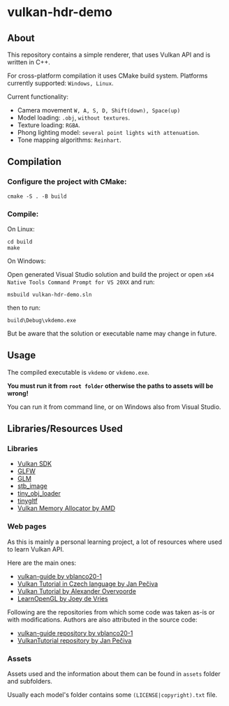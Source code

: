 # vulkan-hdr-demo

## About
This repository contains a simple renderer, that uses Vulkan API and is written in C++.

For cross-platform compilation it uses CMake build system. Platforms currently supported: `Windows, Linux`.

Current functionality:
* Camera movement `W, A, S, D, Shift(down), Space(up)`
* Model loading: `.obj`, `without textures`.
* Texture loading: `RGBA`.
* Phong lighting model: `several point lights with attenuation`.
* Tone mapping algorithms: `Reinhart`.

## Compilation

### Configure the project with CMake:
```
cmake -S . -B build
```

### Compile:

On Linux:
```
cd build
make
```
On Windows:

Open generated Visual Studio solution and build the project or open `x64 Native Tools Command Prompt for VS 20XX` and run:
```
msbuild vulkan-hdr-demo.sln
```
then to run:
```
build\Debug\vkdemo.exe
```
But be aware that the solution or executable name may change in future.
## Usage
The compiled executable is `vkdemo` or `vkdemo.exe`.

**You must run it from `root folder` otherwise the paths to assets will be wrong!**

You can run it from command line, or on Windows also from Visual Studio.

## Libraries/Resources Used
### Libraries
* [Vulkan SDK](https://vulkan.lunarg.com/)
* [GLFW](https://www.glfw.org/)
* [GLM](https://glm.g-truc.net/0.9.9/index.html)
* [stb_image](https://github.com/nothings/stb/blob/master/stb_image.h)
* [tiny_obj_loader](https://github.com/tinyobjloader/tinyobjloader)
* [tinygltf](https://github.com/syoyo/tinygltf)
* [Vulkan Memory Allocator by AMD](https://github.com/GPUOpen-LibrariesAndSDKs/VulkanMemoryAllocator)

### Web pages
As this is mainly a personal learning project, a lot of resources where used to learn Vulkan API.

Here are the main ones:
* [vulkan-guide by vblanco20-1](https://vkguide.dev/)
* [Vulkan Tutorial in Czech language by Jan Pečiva](https://www.root.cz/serialy/tutorial-vulkan/)
* [Vulkan Tutorial by Alexander Overvoorde](https://vulkan-tutorial.com/)
* [LearnOpenGL by Joey de Vries](https://learnopengl.com/)

Following are the repositories from which some code was taken as-is or with modifications. Authors are also attributed in the source code:
* [vulkan-guide repository by vblanco20-1](https://github.com/vblanco20-1/vulkan-guide)
* [VulkanTutorial repository by Jan Pečiva](https://github.com/pc-john/VulkanTutorial)

### Assets
Assets used and the information about them can be found in `assets` folder and subfolders.

Usually each model's folder contains some `(LICENSE|copyright).txt` file.
